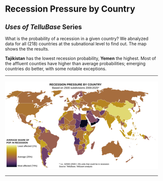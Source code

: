 # Recession Pressure by Country
## *Uses of TelluBase* Series

What is the probability of a recession in a given country? We abnalyzed data for all (218) countries at the subnational level to find out. The map shows the the results.  

**Tajikistan** has the lowest recession probability, **Yemen** the highest. Most of the affluent counties have higher than average probabilities; emerging countries do better, with some notable exceptions.

---
#### <img  src="assets/svg/tellusant-recession-pressure-by-country.svg" alt="Recession Pressure by Country">

---

